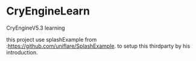 # CryEngineLearn
CryEngineV5.3 learning

this project use splashExample from :https://github.com/uniflare/SplashExample.  to setup this thirdparty by his introduction.